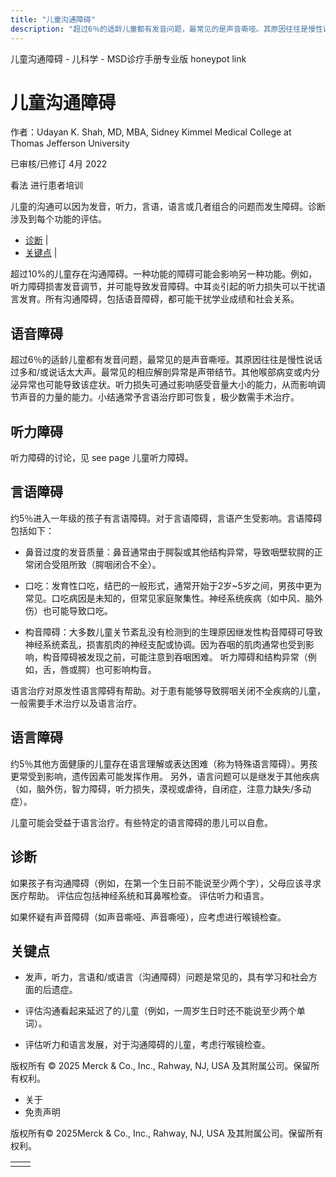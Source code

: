 ```yaml
---
title: "儿童沟通障碍"
description: "超过6％的适龄儿童都有发音问题，最常见的是声音嘶哑。其原因往往是慢性说话过多和/或说话太大声。最常见的相应解剖异常是声带结节。其他喉部病变或内分泌异常也可能导致该症状。听力损失可通过影响感受音量大小的能力，从而影响调节声音的力量的能力。小结通常予言语治疗即可恢复，极少数需手术治疗。"
---
```


﻿儿童沟通障碍 \- 儿科学 \- MSD诊疗手册专业版 honeypot link

# 儿童沟通障碍

作者：Udayan K. Shah, MD, MBA, Sidney Kimmel Medical College at Thomas Jefferson University

已审核/已修订 4月 2022

看法 进行患者培训

儿童的沟通可以因为发音，听力，言语，语言或几者组合的问题而发生障碍。诊断涉及到每个功能的评估。

- [诊断](#诊断_v11649425_zh) \|
- [关键点](#关键点_v11649428_zh) \|

超过10%的儿童存在沟通障碍。一种功能的障碍可能会影响另一种功能。例如，听力障碍损害发音调节，并可能导致发音障碍。中耳炎引起的听力损失可以干扰语言发育。所有沟通障碍，包括语音障碍，都可能干扰学业成绩和社会关系。

## 语音障碍

超过6％的适龄儿童都有发音问题，最常见的是声音嘶哑。其原因往往是慢性说话过多和/或说话太大声。最常见的相应解剖异常是声带结节。其他喉部病变或内分泌异常也可能导致该症状。听力损失可通过影响感受音量大小的能力，从而影响调节声音的力量的能力。小结通常予言语治疗即可恢复，极少数需手术治疗。

## 听力障碍

听力障碍的讨论，见 see page 儿童听力障碍。

## 言语障碍

约5％进入一年级的孩子有言语障碍。对于言语障碍，言语产生受影响。言语障碍包括如下：

- 鼻音过度的发音质量：鼻音通常由于腭裂或其他结构异常，导致咽壁软腭的正常闭合受阻所致（腭咽闭合不全）。

- 口吃：发育性口吃，结巴的一般形式，通常开始于2岁~5岁之间，男孩中更为常见。口吃病因是未知的，但常见家庭聚集性。神经系统疾病（如中风、脑外伤）也可能导致口吃。

- 构音障碍：大多数儿童关节紊乱没有检测到的生理原因继发性构音障碍可导致神经系统紊乱，损害肌肉的神经支配或协调。因为吞咽的肌肉通常也受到影响，构音障碍被发现之前，可能注意到吞咽困难。 听力障碍和结构异常（例如，舌，唇或腭）也可影响构音。


语言治疗对原发性语言障碍有帮助。对于患有能够导致腭咽关闭不全疾病的儿童，一般需要手术治疗以及语言治疗。

## 语言障碍

约5％其他方面健康的儿童存在语言理解或表达困难（称为特殊语言障碍）。男孩更常受到影响，遗传因素可能发挥作用。 另外，语言问题可以是继发于其他疾病（如，脑外伤，智力障碍，听力损失，漠视或虐待，自闭症，注意力缺失/多动症）。

儿童可能会受益于语言治疗。有些特定的语言障碍的患儿可以自愈。

## 诊断

如果孩子有沟通障碍（例如，在第一个生日前不能说至少两个字），父母应该寻求医疗帮助。 评估应包括神经系统和耳鼻喉检查。 评估听力和语言。

如果怀疑有声音障碍（如声音嘶哑、声音嘶哑），应考虑进行喉镜检查。

## 关键点

- 发声，听力，言语和/或语言（沟通障碍）问题是常见的，具有学习和社会方面的后遗症。

- 评估沟通看起来延迟了的儿童（例如，一周岁生日时还不能说至少两个单词）。

- 评估听力和语言发展，对于沟通障碍的儿童，考虑行喉镜检查。




版权所有 © 2025
Merck & Co., Inc., Rahway, NJ, USA 及其附属公司。保留所有权利。

- 关于
- 免责声明

版权所有© 2025Merck & Co., Inc., Rahway, NJ, USA 及其附属公司。保留所有权利。

|     |     |
| --- | --- |
|  |  |